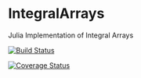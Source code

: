 # IntegralArrays

Julia Implementation of Integral Arrays

[![Build Status](https://travis-ci.org/JuliaImages/IntegralArrays.jl.svg?branch=master)](https://travis-ci.org/JuliaImages/IntegralArrays.jl)

[![Coverage Status](https://coveralls.io/repos/JuliaImages/IntegralArrays.jl/badge.svg?branch=master&service=github)](https://coveralls.io/github/JuliaImages/IntegralArrays.jl?branch=master)

